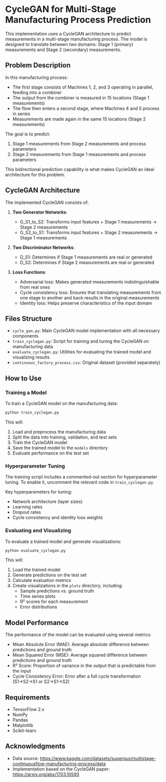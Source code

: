 # CycleGAN for Multi-Stage Manufacturing Process Prediction

This implementation uses a CycleGAN architecture to predict measurements in a multi-stage manufacturing process. The model is designed to translate between two domains: Stage 1 (primary) measurements and Stage 2 (secondary) measurements.

## Problem Description

In this manufacturing process:
- The first stage consists of Machines 1, 2, and 3 operating in parallel, feeding into a combiner
- The output from the combiner is measured in 15 locations (Stage 1 measurements)
- The flow then enters a second stage, where Machines 4 and 5 process in series
- Measurements are made again in the same 15 locations (Stage 2 measurements)

The goal is to predict:
1. Stage 1 measurements from Stage 2 measurements and process parameters
2. Stage 2 measurements from Stage 1 measurements and process parameters

This bidirectional prediction capability is what makes CycleGAN an ideal architecture for this problem.

## CycleGAN Architecture

The implemented CycleGAN consists of:

1. **Two Generator Networks**:
   - G_S1_to_S2: Transforms input features + Stage 1 measurements → Stage 2 measurements
   - G_S2_to_S1: Transforms input features + Stage 2 measurements → Stage 1 measurements

2. **Two Discriminator Networks**:
   - D_S1: Determines if Stage 1 measurements are real or generated
   - D_S2: Determines if Stage 2 measurements are real or generated

3. **Loss Functions**:
   - Adversarial loss: Makes generated measurements indistinguishable from real ones
   - Cycle consistency loss: Ensures that translating measurements from one stage to another and back results in the original measurements
   - Identity loss: Helps preserve characteristics of the input domain

## Files Structure

- `cycle_gan.py`: Main CycleGAN model implementation with all necessary components
- `train_cyclegan.py`: Script for training and tuning the CycleGAN on manufacturing data
- `evaluate_cyclegan.py`: Utilities for evaluating the trained model and visualizing results
- `continuous_factory_process.csv`: Original dataset (provided separately)

## How to Use

### Training a Model

To train a CycleGAN model on the manufacturing data:

```bash
python train_cyclegan.py
```

This will:
1. Load and preprocess the manufacturing data
2. Split the data into training, validation, and test sets
3. Train the CycleGAN model
4. Save the trained model to the `models` directory
5. Evaluate performance on the test set

### Hyperparameter Tuning

The training script includes a commented-out section for hyperparameter tuning. To enable it, uncomment the relevant code in `train_cyclegan.py`.

Key hyperparameters for tuning:
- Network architecture (layer sizes)
- Learning rates
- Dropout rates
- Cycle consistency and identity loss weights

### Evaluating and Visualizing

To evaluate a trained model and generate visualizations:

```bash
python evaluate_cyclegan.py
```

This will:
1. Load the trained model
2. Generate predictions on the test set
3. Calculate evaluation metrics
4. Create visualizations in the `plots` directory, including:
   - Sample predictions vs. ground truth
   - Time series plots
   - R² scores for each measurement
   - Error distributions

## Model Performance

The performance of the model can be evaluated using several metrics:

- Mean Absolute Error (MAE): Average absolute difference between predictions and ground truth
- Mean Squared Error (MSE): Average squared difference between predictions and ground truth
- R² Score: Proportion of variance in the output that is predictable from the input
- Cycle Consistency Error: Error after a full cycle transformation (S1→S2→S1 or S2→S1→S2)

## Requirements

- TensorFlow 2.x
- NumPy
- Pandas
- Matplotlib
- Scikit-learn

## Acknowledgments

- Data source: https://www.kaggle.com/datasets/supergus/multistage-continuousflow-manufacturing-process/data
- Implementation based on the CycleGAN paper: https://arxiv.org/abs/1703.10593 